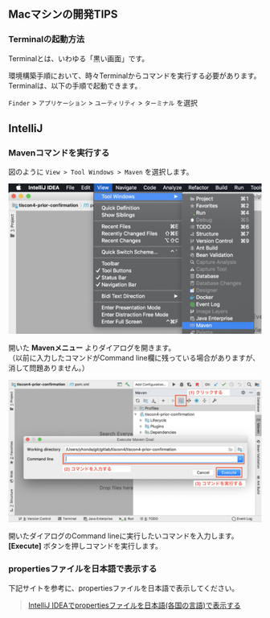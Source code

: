 Macマシンの開発TIPS
----------------------------------------

### Terminalの起動方法

Terminalとは、いわゆる「黒い画面」です。

環境構築手順において、時々Terminalからコマンドを実行する必要があります。
Terminalは、以下の手順で起動できます。

`Finder` > `アプリケーション` > `ユーティリティ` > `ターミナル` を選択

## IntelliJ
### Mavenコマンドを実行する
図のように `View > Tool Windows > Maven` を選択します。
<p>
    <img src="../image/intellij_open_mavenview_mac.png" width="600" />
</p>

開いた **Mavenメニュー** よりダイアログを開きます。<br/>
（以前に入力したコマンドがCommand line欄に残っている場合がありますが、消して問題ありません。）
<p>
    <img src="../image/intellij_run_maven_command.png" width="600" />
</p>

開いたダイアログのCommand lineに実行したいコマンドを入力します。<br/>
**[Execute]** ボタンを押しコマンドを実行します。

### propertiesファイルを日本語で表示する
下記サイトを参考に、propertiesファイルを日本語で表示してください。
> [IntelliJ IDEAでpropertiesファイルを日本語(各国の言語)で表示する](https://qiita.com/tamura__246/items/7adc91b85abd4d0bb72b)
